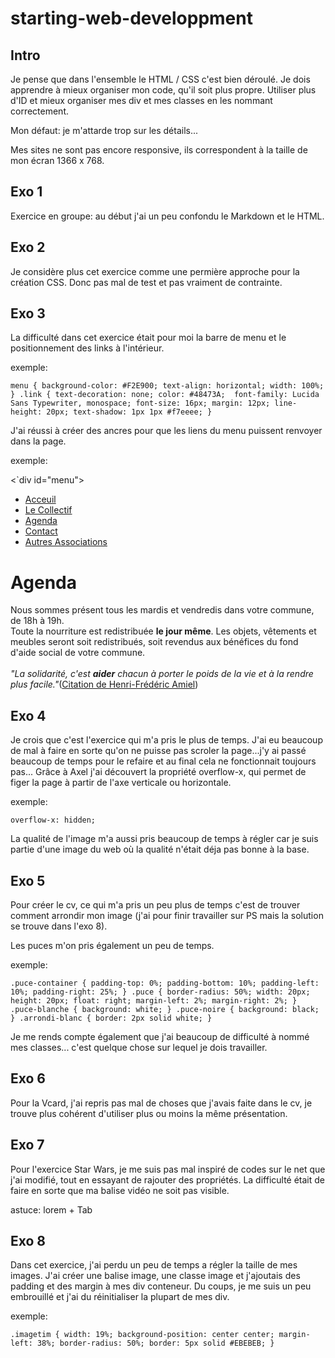 # starting-web-developpment

Intro
-----

Je pense que dans l'ensemble le HTML / CSS c'est bien déroulé.
Je dois apprendre à mieux organiser mon code, qu'il soit plus propre.
Utiliser plus d'ID et mieux organiser mes div et mes classes en les
nommant correctement.

Mon défaut: je m'attarde trop sur les détails...

Mes sites ne sont pas encore responsive, ils correspondent à la taille de
mon écran 1366 x 768.


Exo 1
-----

Exercice en groupe: au début j'ai un peu confondu le Markdown et le HTML.

Exo 2
-----

Je considère plus cet exercice comme une permière approche pour la création CSS.
Donc pas mal de test et pas vraiment de contrainte. 


Exo 3
-----

La difficulté dans cet exercice était pour moi la barre de menu et le positionnement des 
links à l'intérieur.

exemple:

`menu {
	background-color: #F2E900;
	text-align: horizontal;
	width: 100%;		
}
.link {
	text-decoration: none;
	color: #48473A; 
	font-family: Lucida Sans Typewriter, monospace;
	font-size: 16px;
	margin: 12px;
	line-height: 20px;
	text-shadow: 1px 1px #f7eeee;
}`

J'ai réussi à créer des ancres pour que les liens du menu puissent renvoyer dans la page.

exemple:

<`div id="menu">
	<ul>
		<li><a class="link" href="#sect1">Acceuil</a></li>
		<li><a class="link" href="#sect2">Le Collectif</a></li>
		<li><a class="link" href="#sect3">Agenda</a></li>
		<li><a class="link" href="#sect4">Contact</a></li>
		<li><a class="link" href="http://be.brussels/vivre-a-bruxelles/participation-a-la-vie-publique/participer-a-la-vie-associative" target="_blank">Autres Associations</a></li>
	</ul>
</div>
<a id="sect3"/>
	<div id="titre"><h1>Agenda</h1></div>
		<div class="content1">Nous sommes présent tous les mardis et vendredis dans votre commune, de 18h à 19h.<br/> 
		Toute la nourriture est redistribuée <strong>le jour même</strong>. Les objets, vêtements et meubles seront soit redistribués, soit revendus aux bénéfices du fond d'aide social de votre commune.<br/><br/>
		<i>"La solidarité, c'est <strong>aider</strong> chacun à porter le poids de la vie et à la rendre plus facile."</i>(<a href="http://www.mon-poeme.fr/citations-henri-frederic-amiel/"target="_blank">Citation de Henri-Frédéric Amiel</a>)
</div`>


Exo 4
-----

Je crois que c'est l'exercice qui m'a pris le plus de temps. J'ai eu beaucoup de mal à
faire en sorte qu'on ne puisse pas scroler la page...j'y ai passé beaucoup de temps pour 
le refaire et au final cela ne fonctionnait toujours pas... Grâce à Axel j'ai découvert
la propriété overflow-x, qui permet de figer la page à partir de l'axe verticale ou 
horizontale.

exemple:

`overflow-x: hidden;`

La qualité de l'image m'a aussi pris beaucoup de temps à régler car je suis partie d'une 
image du web où la qualité n'était déja pas bonne à la base. 

Exo 5
-----

Pour créer le cv, ce qui m'a pris un peu plus de temps c'est de trouver comment arrondir 
mon image (j'ai pour  finir travailler sur PS mais la solution se trouve dans l'exo 8).

Les puces m'on pris également un peu de temps.

exemple:

`.puce-container {
	padding-top: 0%;
    padding-bottom: 10%;
    padding-left: 10%;
    padding-right: 25%;
}
 .puce {
    border-radius: 50%;
    width: 20px;
    height: 20px;
    float: right;
    margin-left: 2%;
    margin-right: 2%;
 }
  .puce-blanche {
 	background: white;
 }
  .puce-noire {
 	background: black;
 }
 .arrondi-blanc {
 	border: 2px solid white;
 }`

Je me rends compte également que j'ai beaucoup de difficulté à nommé mes classes...
c'est quelque chose sur lequel je dois travailler.


Exo 6
-----

Pour la Vcard, j'ai repris pas mal de choses que j'avais faite dans le cv, je
trouve plus cohérent d'utiliser plus ou moins la même présentation.


Exo 7
-----

Pour l'exercice Star Wars, je me suis pas mal inspiré de codes sur le net que j'ai 
modifié, tout en essayant de rajouter des propriétés. 
La difficulté était de faire en sorte que ma balise vidéo ne soit pas visible.

astuce:
lorem + Tab


Exo 8
-----

Dans cet exercice, j'ai perdu un peu de temps a régler la taille de mes images. 
J'ai créer une balise image, une classe image et j'ajoutais des padding 
et des margin à mes div conteneur. 
Du coups, je me suis un peu embrouillé et j'ai du réinitialiser la plupart de 
mes div.   

exemple:

`.imagetim {
	width: 19%;
    background-position: center center;
    margin-left: 38%;
    border-radius: 50%;
    border: 5px solid #EBEBEB;
}`

  
